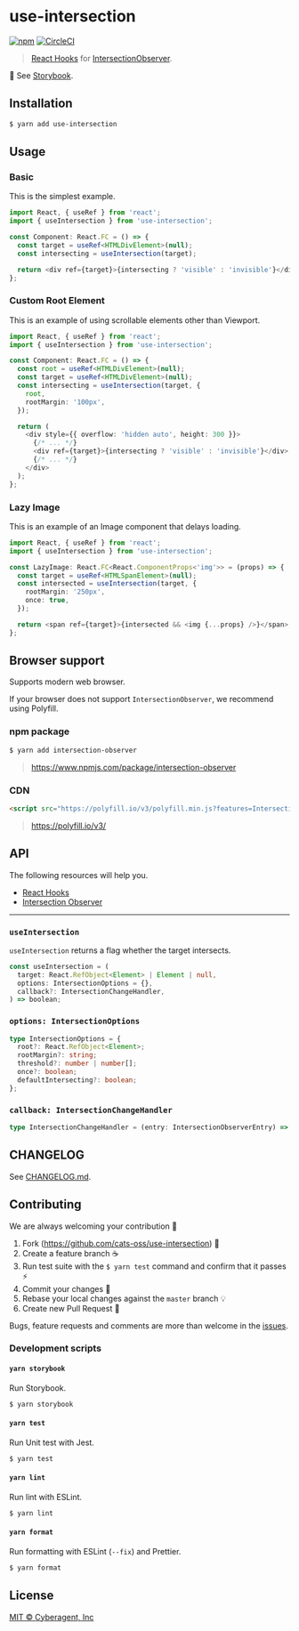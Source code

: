 # use-intersection

[![npm](https://img.shields.io/npm/v/use-intersection.svg?style=flat-square)](https://www.npmjs.com/package/use-intersection)
[![CircleCI](https://img.shields.io/circleci/project/github/cats-oss/use-intersection/master.svg?style=flat-square)](https://circleci.com/gh/cats-oss/use-intersection)

> [React Hooks](https://reactjs.org/docs/hooks-intro.html) for [IntersectionObserver](https://developer.mozilla.org/en-US/docs/Web/API/Intersection_Observer_API).

:dog: See [Storybook](https://cats-oss.github.io/use-intersection/).

## Installation

```bash
$ yarn add use-intersection
```

## Usage

### Basic

This is the simplest example.

```typescript
import React, { useRef } from 'react';
import { useIntersection } from 'use-intersection';

const Component: React.FC = () => {
  const target = useRef<HTMLDivElement>(null);
  const intersecting = useIntersection(target);

  return <div ref={target}>{intersecting ? 'visible' : 'invisible'}</div>;
};
```

### Custom Root Element

This is an example of using scrollable elements other than Viewport.

```typescript
import React, { useRef } from 'react';
import { useIntersection } from 'use-intersection';

const Component: React.FC = () => {
  const root = useRef<HTMLDivElement>(null);
  const target = useRef<HTMLDivElement>(null);
  const intersecting = useIntersection(target, {
    root,
    rootMargin: '100px',
  });

  return (
    <div style={{ overflow: 'hidden auto', height: 300 }}>
      {/* ... */}
      <div ref={target}>{intersecting ? 'visible' : 'invisible'}</div>
      {/* ... */}
    </div>
  );
};
```

### Lazy Image

This is an example of an Image component that delays loading.

```typescript
import React, { useRef } from 'react';
import { useIntersection } from 'use-intersection';

const LazyImage: React.FC<React.ComponentProps<'img'>> = (props) => {
  const target = useRef<HTMLSpanElement>(null);
  const intersected = useIntersection(target, {
    rootMargin: '250px',
    once: true,
  });

  return <span ref={target}>{intersected && <img {...props} />}</span>;
};
```

## Browser support

Supports modern web browser.

If your browser does not support `IntersectionObserver`, we recommend using Polyfill.

### npm package

```bash
$ yarn add intersection-observer
```

> https://www.npmjs.com/package/intersection-observer

### CDN

```html
<script src="https://polyfill.io/v3/polyfill.min.js?features=IntersectionObserverEntry%2CIntersectionObserver"></script>
```

> https://polyfill.io/v3/

## API

The following resources will help you.

- [React Hooks](https://reactjs.org/docs/hooks-intro.html)
- [Intersection Observer](https://developer.mozilla.org/en-US/docs/Web/API/Intersection_Observer_API)

---

### `useIntersection`

`useIntersection` returns a flag whether the target intersects.

```typescript
const useIntersection = (
  target: React.RefObject<Element> | Element | null,
  options: IntersectionOptions = {},
  callback?: IntersectionChangeHandler,
) => boolean;
```

### `options: IntersectionOptions`

```typescript
type IntersectionOptions = {
  root?: React.RefObject<Element>;
  rootMargin?: string;
  threshold?: number | number[];
  once?: boolean;
  defaultIntersecting?: boolean;
};
```

### `callback: IntersectionChangeHandler`

```typescript
type IntersectionChangeHandler = (entry: IntersectionObserverEntry) => void;
```

## CHANGELOG

See [CHANGELOG.md](./CHANGELOG.md).

## Contributing

We are always welcoming your contribution :clap:

1. Fork (https://github.com/cats-oss/use-intersection) :tada:
1. Create a feature branch :coffee:
1. Run test suite with the `$ yarn test` command and confirm that it passes :zap:
1. Commit your changes :memo:
1. Rebase your local changes against the `master` branch :bulb:
1. Create new Pull Request :love_letter:

Bugs, feature requests and comments are more than welcome in the [issues](https://github.com/cats-oss/use-intersection/issues).

### Development scripts

#### `yarn storybook`

Run Storybook.

```bash
$ yarn storybook
```

#### `yarn test`

Run Unit test with Jest.

```bash
$ yarn test
```

#### `yarn lint`

Run lint with ESLint.

```bash
$ yarn lint
```

#### `yarn format`

Run formatting with ESLint (`--fix`) and Prettier.

```bash
$ yarn format
```

## License

[MIT © Cyberagent, Inc](./LICENSE)
